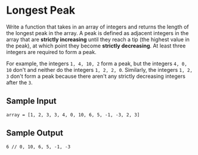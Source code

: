 # Longest Peak
Write a function that takes in an array of integers and returns the length of the longest peak in the array.
A peak is defined as adjacent integers in the array that are **strictly increasing** until they reach a tip (the highest value in the peak), at which point they become **strictly decreasing**. At least three integers are required to form a peak.

For example, the integers ```1, 4, 10, 2``` form a peak, but the integers ```4, 0, 10``` don't and neither do the integers ```1, 2, 2, 0```. Similarly, the integers ```1, 2, 3``` don't form a peak because there aren't any strictly decreasing integers after the ```3```.
## Sample Input
```
array = [1, 2, 3, 3, 4, 0, 10, 6, 5, -1, -3, 2, 3]
```
## Sample Output
```
6 // 0, 10, 6, 5, -1, -3
```